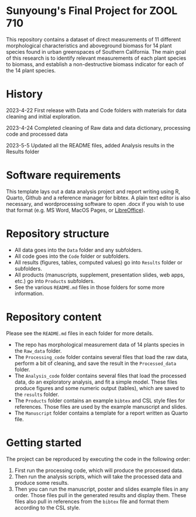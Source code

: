# Sunyoung's Final Project for ZOOL 710

This repository contains a dataset of direct measurements of 11 different morphological characteristics and aboveground biomass for 14 plant species found in urban greenspaces of Southern California. The main goal of this research is to identify relevant measurements of each plant species to biomass, and establish a non-destructive biomass indicator for each of the 14 plant species. 

# History

2023-4-22 First release with Data and Code folders with materials for data cleaning and initial exploration.

2023-4-24 Completed cleaning of Raw data and data dictionary, processing code and processed data

2023-5-5 Updated all the README files, added Analysis results in the Results folder



# Software requirements

This template lays out a data analysis project and report writing using R, Quarto, Github and a reference manager for bibtex. A plain text editor is also necessary, and wordprocessing software to open .docx if you wish to use that format (e.g. MS Word, MacOS Pages, or [LibreOffice](https://www.libreoffice.org/)). 

# Repository structure

* All data goes into the `Data` folder and any subfolders.
* All code goes into the `Code` folder or subfolders.
* All results (figures, tables, computed values) go into `Results` folder or subfolders.
* All products (manuscripts, supplement, presentation slides, web apps, etc.) go into `Products` subfolders.
* See the various `README.md` files in those folders for some more information.


# Repository content


Please see the `README.md` files in each folder for more details.

* The repo has morphological measurement data of 14 plants species in the `Raw_data` folder. 
* The `Processing_code` folder contains several files that load the raw data, perform a bit of cleaning, and save the result in the `Processed_data` folder. 
* The `Analysis_code` folder contains several files that load the processed data, do an exploratory analysis, and fit a simple model. These files produce figures and some numeric output (tables), which are saved to the `results` folder.
* The `Products` folder contains an example `bibtex` and CSL style files for references. Those files are used by the example manuscript and slides.
* The  `Manuscript` folder contains a template for a report written as Quarto file.


# Getting started

The project can be reproduced by executing the code in the following order:

1.  First run the processing code, which will produce the processed data. 
2.  Then run the analysis scripts, which will take the processed data and produce some results. 
3.  Then you can run the manuscript, poster and slides example files in any order. Those files pull in the generated results and display them. These files also pull in references from the `bibtex` file and format them according to the CSL style.

